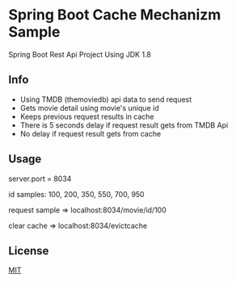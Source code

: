 # Spring Boot Cache Mechanizm Sample

Spring Boot Rest Api Project Using JDK 1.8

## Info

  - Using TMDB (themoviedb) api data to send request
  - Gets movie detail using movie's unique id
  - Keeps previous request results in cache
  - There is 5 seconds delay if request result gets from TMDB Api
  - No delay if request result gets from cache

## Usage
server.port = 8034

id samples: 100, 200, 350, 550, 700, 950

request sample => localhost:8034/movie/id/100

clear cache => localhost:8034/evictcache


## License
[MIT](https://choosealicense.com/licenses/mit/)